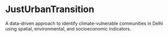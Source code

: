 # JustUrbanTransition
A data-driven approach to identify climate-vulnerable communities in Delhi using spatial, environmental, and socioeconomic indicators.
